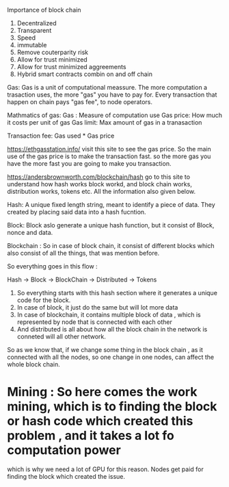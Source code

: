 Importance of block chain
1. Decentralized
2. Transparent
3. Speed
4. immutable
5. Remove couterparity risk 
6. Allow for trust minimized
6. Allow for trust minimized aggreements
7. Hybrid smart contracts combin on and off chain

Gas: Gas is a unit of computational meassure. The more computation a trasaction uses, the more "gas" you have to pay for. Every transaction that happen 
on chain pays "gas fee", to node operators. 

Mathmatics of gas: 
Gas : Measure of computation use
Gas price: How much it costs per unit of gas
Gas limit: Max amount of gas in a tranasaction 

Transaction fee: Gas used * Gas  price

https://ethgasstation.info/ 
visit this site to see the gas price.  So the main use of the gas price is to make the transaction fast. so the more gas you have the more fast you 
are going to make you transaction.



https://andersbrownworth.com/blockchain/hash
go to this site to understand how hash works block workd, and block chain works, distribution works, tokens etc. 
All the information also given below. 

Hash: A unique fixed length string, meant to identify a piece of data. They created by placing said data into a hash fucntion. 

Block: Block aslo generate a unique hash function, but it consist of Block, nonce and data. 

Blockchain : So in case of block chain, it consist of different blocks which also consist of all the things, that was mention before. 

So everything goes in this flow : 

Hash -> Block -> BlockChain -> Distributed -> Tokens 

1. So everything starts with this hash section where it generates a unique code for the block.
2. In case of block, it just do the same but will lot more data
3. In case of blockchain, it contains multiple block of data , which is represented by node that is  connected with each other
4. And distributed is all about how all the block chain in the network is conneted will all other network. 

So  as we know that, if we change some thing in the block chain , as it connected with all the nodes, 
so one change in one nodes, can affect the whole block chain. 

# Mining : So here comes the work mining, which is to finding the block or hash code which created this problem , and it takes a lot fo computation power
which is why we need a lot of GPU for this reason.  Nodes get paid for finding  the block which created the issue. 





